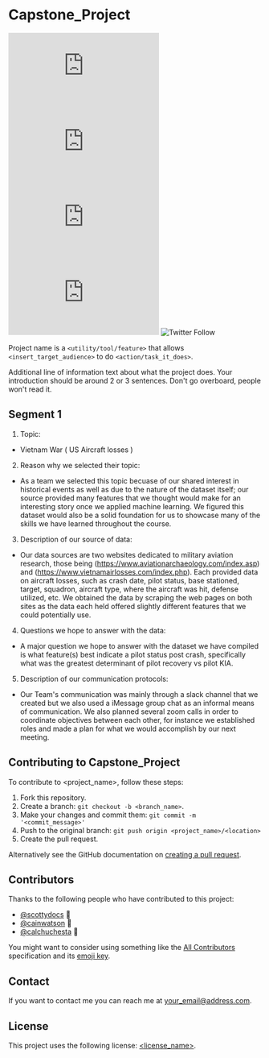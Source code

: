 # Capstone_Project

<!--- These are examples. See https://shields.io for others or to customize this set of shields. You might want to include dependencies, project status and licence info here --->
![GitHub repo size](https://img.shields.io/github/repo-size/scottydocs/README-template.md)
![GitHub contributors](https://img.shields.io/github/contributors/scottydocs/README-template.md)
![GitHub stars](https://img.shields.io/github/stars/scottydocs/README-template.md?style=social)
![GitHub forks](https://img.shields.io/github/forks/scottydocs/README-template.md?style=social)
![Twitter Follow](https://img.shields.io/twitter/follow/scottydocs?style=social)

Project name is a `<utility/tool/feature>` that allows `<insert_target_audience>` to do `<action/task_it_does>`.

Additional line of information text about what the project does. Your introduction should be around 2 or 3 sentences. Don't go overboard, people won't read it.

## Segment 1
1. Topic: 
-    Vietnam War ( US Aircraft losses )
2. Reason why we selected their topic: 
-    As a team we selected this topic becuase of our shared interest in historical events as well as due to the nature of the dataset itself; our source provided many features that we thought would make for an interesting story once we applied machine learning. We figured this dataset would also be a solid foundation for us to showcase many of the skills we have learned throughout the course.
3. Description of our source of data: 
-    Our data sources are two websites dedicated to military aviation research, those being (https://www.aviationarchaeology.com/index.asp) and (https://www.vietnamairlosses.com/index.php). Each provided data on aircraft losses, such as crash date, pilot status, base stationed, target, squadron, aircraft type, where the aircraft was hit, defense utilized, etc. We obtained the data by scraping the web pages on both sites as the data each held offered slightly different features that we could potentially use. 
4. Questions we hope to answer with the data: 
-    A major question we hope to answer with the dataset we have compiled is what feature(s) best indicate a pilot status post crash, specifically what was the greatest determinant of pilot recovery vs pilot KIA.
5. Description of our communication protocols:
-   Our Team's communication was mainly through a slack channel that we created but we also used a iMessage group chat as an informal means of communication. We also planned several zoom calls in order to coordinate objectives between each other, for instance we established roles and made a plan for what we would accomplish by our next meeting.

## Contributing to Capstone_Project
<!--- If your README is long or you have some specific process or steps you want contributors to follow, consider creating a separate CONTRIBUTING.md file--->
To contribute to <project_name>, follow these steps:

1. Fork this repository.
2. Create a branch: `git checkout -b <branch_name>`.
3. Make your changes and commit them: `git commit -m '<commit_message>'`
4. Push to the original branch: `git push origin <project_name>/<location>`
5. Create the pull request.

Alternatively see the GitHub documentation on [creating a pull request](https://help.github.com/en/github/collaborating-with-issues-and-pull-requests/creating-a-pull-request).

## Contributors

Thanks to the following people who have contributed to this project:

* [@scottydocs](https://github.com/scottydocs) 📖
* [@cainwatson](https://github.com/cainwatson) 🐛
* [@calchuchesta](https://github.com/calchuchesta) 🐛

You might want to consider using something like the [All Contributors](https://github.com/all-contributors/all-contributors) specification and its [emoji key](https://allcontributors.org/docs/en/emoji-key).

## Contact

If you want to contact me you can reach me at <your_email@address.com>.

## License
<!--- If you're not sure which open license to use see https://choosealicense.com/--->

This project uses the following license: [<license_name>](<link>).

